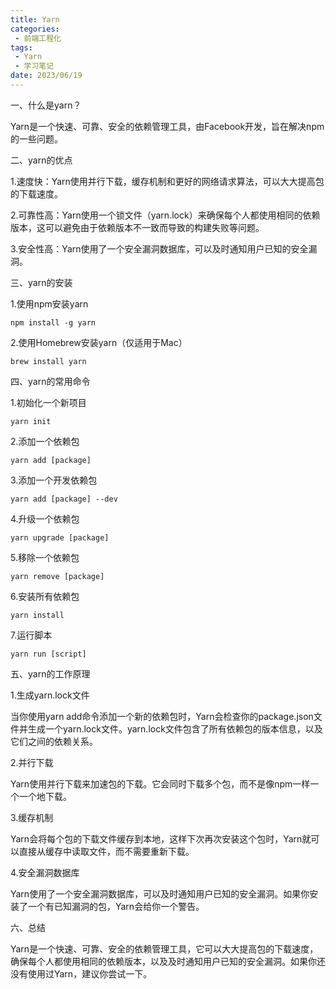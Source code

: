 ```yaml
---
title: Yarn
categories:
 - 前端工程化
tags:
 - Yarn
 - 学习笔记
date: 2023/06/19
---
```


一、什么是yarn？

Yarn是一个快速、可靠、安全的依赖管理工具，由Facebook开发，旨在解决npm的一些问题。

二、yarn的优点

1.速度快：Yarn使用并行下载，缓存机制和更好的网络请求算法，可以大大提高包的下载速度。

2.可靠性高：Yarn使用一个锁文件（yarn.lock）来确保每个人都使用相同的依赖版本，这可以避免由于依赖版本不一致而导致的构建失败等问题。

3.安全性高：Yarn使用了一个安全漏洞数据库，可以及时通知用户已知的安全漏洞。

三、yarn的安装

1.使用npm安装yarn

```
npm install -g yarn
```

2.使用Homebrew安装yarn（仅适用于Mac）

```
brew install yarn
```

四、yarn的常用命令

1.初始化一个新项目

```
yarn init
```

2.添加一个依赖包

```
yarn add [package]
```

3.添加一个开发依赖包

```
yarn add [package] --dev
```

4.升级一个依赖包

```
yarn upgrade [package]
```

5.移除一个依赖包

```
yarn remove [package]
```

6.安装所有依赖包

```
yarn install
```

7.运行脚本

```
yarn run [script]
```

五、yarn的工作原理

1.生成yarn.lock文件

当你使用yarn add命令添加一个新的依赖包时，Yarn会检查你的package.json文件并生成一个yarn.lock文件。yarn.lock文件包含了所有依赖包的版本信息，以及它们之间的依赖关系。

2.并行下载

Yarn使用并行下载来加速包的下载。它会同时下载多个包，而不是像npm一样一个一个地下载。

3.缓存机制

Yarn会将每个包的下载文件缓存到本地，这样下次再次安装这个包时，Yarn就可以直接从缓存中读取文件，而不需要重新下载。

4.安全漏洞数据库

Yarn使用了一个安全漏洞数据库，可以及时通知用户已知的安全漏洞。如果你安装了一个有已知漏洞的包，Yarn会给你一个警告。

六、总结

Yarn是一个快速、可靠、安全的依赖管理工具，它可以大大提高包的下载速度，确保每个人都使用相同的依赖版本，以及及时通知用户已知的安全漏洞。如果你还没有使用过Yarn，建议你尝试一下。